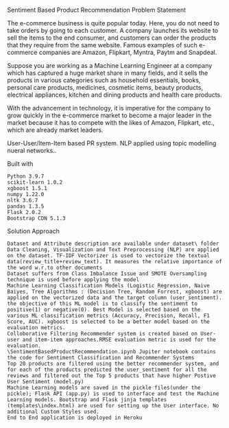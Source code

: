 Sentiment Based Product Recommendation
Problem Statement

The e-commerce business is quite popular today. Here, you do not need to take orders by going to each customer. A company launches its website to sell the items to the end consumer, and customers can order the products that they require from the same website. Famous examples of such e-commerce companies are Amazon, Flipkart, Myntra, Paytm and Snapdeal.

Suppose you are working as a Machine Learning Engineer at a company which has captured a huge market share in many fields, and it sells the products in various categories such as household essentials, books, personal care products, medicines, cosmetic items, beauty products, electrical appliances, kitchen and dining products and health care products.

With the advancement in technology, it is imperative for the company to grow quickly in the e-commerce market to become a major leader in the market because it has to compete with the likes of Amazon, Flipkart, etc., which are already market leaders.

User-User/Item-Item based PR system. NLP applied using topic modelling nueral networks..

Built with

    Python 3.9.7
    scikit-learn 1.0.2
    xgboost 1.5.1
    numpy 1.22.0
    nltk 3.6.7
    pandas 1.3.5
    Flask 2.0.2
    Bootstrap CDN 5.1.3

Solution Approach

    Dataset and Attribute description are available under dataset\ folder
    Data Cleaning, Visualization and Text Preprocessing (NLP) are applied on the dataset. TF-IDF Vectorizer is used to vectorize the textual data(review_title+review_text). It measures the relative importance of the word w.r.to other documents
    Dataset suffers from Class Imbalance Issue and SMOTE Oversampling technique is used before applying the model
    Machine Learning Classification Models (Logistic Regression, Naive Baiyes, Tree Algorithms : (Decision Tree, Random Forrest, xgboost) are applied on the vectorized data and the target column (user_sentiment). the objective of this ML model is to classify the sentiment to positive(1) or negative(0). Best Model is selected based on the various ML classification metrics (Accuracy, Precision, Recall, F1 Score, AUC). xgboost is selected to be a better model based on the evaluation metrics.
    Colloborative Filtering Recommender system is created based on User-user and item-item approaches.RMSE evaluation metric is used for the evaluation.
    \SentimentBasedProductRecommendation.ipynb Jupiter notebook contains the code for Sentiment Classification and Recommender Systems
    Top 20 products are filtered using the better recommender system, and for each of the products predicted the user_sentiment for all the reviews and filtered out the Top 5 products that have higher Postive User Sentiment (model.py)
    Machine Learning models are saved in the pickle files(under the pickle); Flask API (app.py) is used to interface and test the Machine Learning models. Bootstrap and Flask jinja templates (templates\index.html) are used for setting up the User interface. No additional Custom Styles used.
    End to End application is deployed in Heroku
